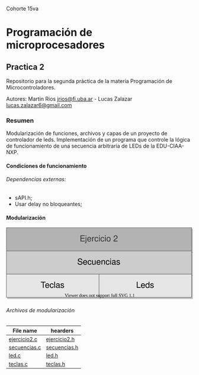 Cohorte 15va
# Programación de microprocesadores
## Practica 2

Repositorio para la segunda práctica de la materia Programación de Microcontroladores.

Autores: Martin Rios jrios@fi.uba.ar - Lucas Zalazar lucas.zalazar6@gmail.com

### Resumen
Modularización de funciones, archivos y capas de un proyecto de controlador de leds.
Implementación de un programa que controle la lógica de funcionamiento de una secuencia arbitraria de LEDs de la EDU-CIAA-NXP.

#### Condiciones de funcionamiento
###### Dependencias externas:
 - sAPI.h;
 - Usar delay no bloqueantes;

#### Modularización
![](https://github.com/lucascsd/practicoDos/blob/main/image/Capas%20Ejercicio%202.svg)

###### Archivos de modularización
| File name | hearders                    |
| ------------- | ------------------------------ |
| [ejercicio2.c](https://github.com/martinjrios/Practica2/blob/main/src/ejercicio2.c)|[ejercicio2.h](https://github.com/martinjrios/Practica2/blob/main/inc/ejercicio2.h)|
| [secuencias.c](https://github.com/martinjrios/Practica2/blob/main/src/secuencias.c)|[secuencias.h](https://github.com/martinjrios/Practica2/blob/main/inc/secuencias.h)|
| [led.c](https://github.com/martinjrios/Practica2/blob/main/src/led.c)|[led.h](https://github.com/martinjrios/Practica2/blob/main/inc/led.h)|
| [teclas.c](https://github.com/martinjrios/Practica2/blob/main/src/teclas.c)|[teclas.h](https://github.com/martinjrios/Practica2/blob/main/inc/teclas.h)|


